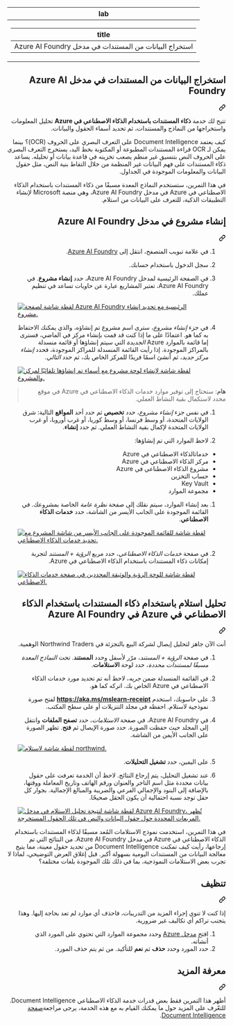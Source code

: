 <div class="Box-sc-g0xbh4-0 eoaCFS js-snippet-clipboard-copy-unpositioned undefined" data-hpc="true"><article class="markdown-body entry-content container-lg" itemprop="text"><markdown-accessiblity-table data-catalyst=""><table>
  <thead>
  <tr>
  <th>lab</th>
  </tr>
  </thead>
  <tbody>
  <tr>
  <td><div dir="rtl"><table>
  <thead>
  <tr>
  <th>title</th>
  </tr>
  </thead>
  <tbody>
  <tr>
  <td><div dir="rtl">استخراج البيانات من المستندات في مدخل Azure AI Foundry</div></td>
  </tr>
  </tbody>
</table>
</div></td>
  </tr>
  </tbody>
</table></markdown-accessiblity-table>

<div class="markdown-heading" dir="rtl"><h1 tabindex="-1" class="heading-element" dir="rtl">استخراج البيانات من المستندات في مدخل Azure AI Foundry</h1><a id="user-content-استخراج-البيانات-من-المستندات-في-مدخل-azure-ai-foundry" class="anchor" aria-label="Permalink: استخراج البيانات من المستندات في مدخل Azure AI Foundry" href="#استخراج-البيانات-من-المستندات-في-مدخل-azure-ai-foundry"><svg class="octicon octicon-link" viewBox="0 0 16 16" version="1.1" width="16" height="16" aria-hidden="true"><path d="m7.775 3.275 1.25-1.25a3.5 3.5 0 1 1 4.95 4.95l-2.5 2.5a3.5 3.5 0 0 1-4.95 0 .751.751 0 0 1 .018-1.042.751.751 0 0 1 1.042-.018 1.998 1.998 0 0 0 2.83 0l2.5-2.5a2.002 2.002 0 0 0-2.83-2.83l-1.25 1.25a.751.751 0 0 1-1.042-.018.751.751 0 0 1-.018-1.042Zm-4.69 9.64a1.998 1.998 0 0 0 2.83 0l1.25-1.25a.751.751 0 0 1 1.042.018.751.751 0 0 1 .018 1.042l-1.25 1.25a3.5 3.5 0 1 1-4.95-4.95l2.5-2.5a3.5 3.5 0 0 1 4.95 0 .751.751 0 0 1-.018 1.042.751.751 0 0 1-1.042.018 1.998 1.998 0 0 0-2.83 0l-2.5 2.5a1.998 1.998 0 0 0 0 2.83Z"></path></svg></a></div>
<p dir="rtl">تتيح لك خدمة <strong>ذكاء المستندات باستخدام الذكاء الاصطناعي في Azure</strong> تحليل المعلومات واستخراجها من النماذج والمستندات، ثم تحديد أسماء الحقول والبيانات.</p>
<p dir="rtl">كيف يعتمد Document Intelligence على التعرف البصري على الحروف (OCR)؟ بينما يمكن لـ OCR قراءة المستندات المطبوعة أو المكتوبة بخط اليد، يستخرج التعرف البصري على الحروف النص بتنسيق غير منظم يصعب تخزينه في قاعدة بيانات أو تحليله. يساعد ذكاء المستندات على فهم البيانات غير المنظمة من خلال التقاط بنية النص، مثل حقول البيانات والمعلومات الموجودة في الجداول.</p>
<p dir="rtl">في هذا التمرين، ستستخدم النماذج المعدة مسبقًا من ذكاء المستندات باستخدام الذكاء الاصطناعي في Azure في مدخل Azure AI Foundry، وهي منصة Microsoft لإنشاء التطبيقات الذكية، للتعرف على البيانات من استلام.</p>
<div class="markdown-heading" dir="rtl"><h2 tabindex="-1" class="heading-element" dir="rtl">إنشاء مشروع في مدخل Azure AI Foundry</h2><a id="user-content-إنشاء-مشروع-في-مدخل-azure-ai-foundry" class="anchor" aria-label="Permalink: إنشاء مشروع في مدخل Azure AI Foundry" href="#إنشاء-مشروع-في-مدخل-azure-ai-foundry"><svg class="octicon octicon-link" viewBox="0 0 16 16" version="1.1" width="16" height="16" aria-hidden="true"><path d="m7.775 3.275 1.25-1.25a3.5 3.5 0 1 1 4.95 4.95l-2.5 2.5a3.5 3.5 0 0 1-4.95 0 .751.751 0 0 1 .018-1.042.751.751 0 0 1 1.042-.018 1.998 1.998 0 0 0 2.83 0l2.5-2.5a2.002 2.002 0 0 0-2.83-2.83l-1.25 1.25a.751.751 0 0 1-1.042-.018.751.751 0 0 1-.018-1.042Zm-4.69 9.64a1.998 1.998 0 0 0 2.83 0l1.25-1.25a.751.751 0 0 1 1.042.018.751.751 0 0 1 .018 1.042l-1.25 1.25a3.5 3.5 0 1 1-4.95-4.95l2.5-2.5a3.5 3.5 0 0 1 4.95 0 .751.751 0 0 1-.018 1.042.751.751 0 0 1-1.042.018 1.998 1.998 0 0 0-2.83 0l-2.5 2.5a1.998 1.998 0 0 0 0 2.83Z"></path></svg></a></div>
<ol dir="rtl">
<li>
<p dir="rtl">في علامة تبويب المتصفح، انتقل إلى <a href="https://ai.azure.com?azure-portal=true" rel="nofollow">Azure AI Foundry</a>.</p>
</li>
<li>
<p dir="rtl">سجل الدخول باستخدام حسابك.</p>
</li>
<li>
<p dir="rtl">في الصفحة الرئيسية لمدخل Azure AI Foundry، حدد <strong>إنشاء مشروع</strong>. في Azure AI Foundry، تعتبر المشاريع عبارة عن حاويات تساعد في تنظيم عملك.</p>
</li>
<p dir="auto"><a target="_blank" rel="noopener noreferrer" href="https://github.com/MicrosoftLearning/mslearn-ai-fundamentals/blob/main/Instructions/Labs/media/azure-ai-foundry-home-page.png"><img src="https://github.com/MicrosoftLearning/mslearn-ai-fundamentals/blob/main/Instructions/Labs/media/azure-ai-foundry-home-page.png" alt="لقطة شاشة لصفحة Azure AI Foundry الرئيسية مع تحديد إنشاء مشروع." style="max-width: 100%;"></a></p>
</li>
<li>
<p dir="rtl">في جزء <em>إنشاء مشروع</em>، سترى اسم مشروع تم إنشاؤه، والذي يمكنك الاحتفاظ به كما هو. اعتمادًا على ما إذا كنت قد قمت بإنشاء مركز في الماضي، فسترى إما قائمة بالموارد Azure <em>الجديدة</em> التي سيتم إنشاؤها أو قائمة منسدلة بالمراكز الموجودة. إذا رأيت القائمة المنسدلة للمراكز الموجودة، فحدد <em>إنشاء مركز جديد</em>، ثم أنشئ اسمًا فريدًا للمركز الخاص بك، ثم حدد <em>التالي</em>.</p>
</li>
<p dir="auto"><a target="_blank" rel="noopener noreferrer" href="https://github.com/MicrosoftLearning/mslearn-ai-fundamentals/blob/main/Instructions/Labs/media/azure-ai-foundry-create-project.png"><img src="https://github.com/MicrosoftLearning/mslearn-ai-fundamentals/blob/main/Instructions/Labs/media/azure-ai-foundry-create-project.png" alt="لقطة شاشة لإنشاء لوحة مشروع مع أسماء تم إنشاؤها تلقائيًا لمركز والمشروع." style="max-width: 100%;"></a></p>
</li>
</ol>
<blockquote>
<p dir="rtl"><strong>هام</strong>: ستحتاج إلى توفير موارد خدمات الذكاء الاصطناعي في Azure في موقع محدد لاستكمال بقية النشاط العملي.</p>
</blockquote>
<ol dir="rtl">
<li>
<p dir="rtl">في نفس جزء <em>إنشاء مشروع</em>، حدد <strong>تخصيص</strong> ثم حدد أحد <strong>المواقع</strong> التالية: شرق الولايات المتحدة، أو وسط فرنسا، أو وسط كوريا، أو غرب أوروبا، أو غرب الولايات المتحدة لإكمال بقية النشاط العملي. ثم حدد <strong>إنشاء</strong>.</p>
</li>
<li>
<p dir="rtl">لاحظ الموارد التي تم إنشاؤها:</p>
</li>
</ol>
<ul dir="rtl">
<li>خدماتالذكاء الاصطناعي في Azure</li>
<li>مركز الذكاء الاصطناعي في Azure</li>
<li>مشروع الذكاء الاصطناعي في Azure</li>
<li>حساب التخزين</li>
<li>Key Vault</li>
<li>مجموعة الموارد</li>
</ul>
<ol dir="rtl">
<li>
<p dir="rtl">بعد إنشاء الموارد، سيتم نقلك إلى صفحة <em>نظرة عامة</em> الخاصة بمشروعك. في القائمة الموجودة على الجانب الأيسر من الشاشة، حدد <strong>خدمات الذكاء الاصطناعي</strong>.</p>
</li>
<p dir="auto"><a target="_blank" rel="noopener noreferrer" href="https://github.com/MicrosoftLearning/mslearn-ai-fundamentals/blob/main/Instructions/Labs/media/azure-ai-foundry-ai-services.png"><img src="https://github.com/MicrosoftLearning/mslearn-ai-fundamentals/blob/main/Instructions/Labs/media/azure-ai-foundry-ai-services.png" alt="لقطة شاشة للقائمة الموجودة على الجانب الأيسر من شاشة المشروع مع تحديد خدمات الذكاء الاصطناعي." style="max-width: 100%;"></a></p>
</li>
<li>
<p dir="rtl">في صفحة <em>خدمات الذكاء الاصطناعي</em>، حدد مربع <em>الرؤية + المستند</em> لتجربة إمكانات ذكاء المستندات باستخدام الذكاء الاصطناعي في Azure.</p>
</li>
<p dir="auto"><a target="_blank" rel="noopener noreferrer" href="https://github.com/MicrosoftLearning/mslearn-ai-fundamentals/blob/main/Instructions/Labs/media/vision-document-tile.png"><img src="https://github.com/MicrosoftLearning/mslearn-ai-fundamentals/blob/main/Instructions/Labs/media/vision-document-tile.png" alt="لقطة شاشة للوحة الرؤية والوثيقة المحددين في صفحة خدمات الذكاء الاصطناعي." style="max-width: 100%;"></a></p>
</li>
</ol>
<div class="markdown-heading" dir="rtl"><h2 tabindex="-1" class="heading-element" dir="rtl">تحليل استلام باستخدام ذكاء المستندات باستخدام الذكاء الاصطناعي في Azure في Azure AI Foundry</h2><a id="user-content-تحليل-استلام-باستخدام-ذكاء-المستندات-باستخدام-الذكاء-الاصطناعي-في-azure-في-azure-ai-foundry" class="anchor" aria-label="Permalink: تحليل استلام باستخدام ذكاء المستندات باستخدام الذكاء الاصطناعي في Azure في Azure AI Foundry" href="#تحليل-استلام-باستخدام-ذكاء-المستندات-باستخدام-الذكاء-الاصطناعي-في-azure-في-azure-ai-foundry"><svg class="octicon octicon-link" viewBox="0 0 16 16" version="1.1" width="16" height="16" aria-hidden="true"><path d="m7.775 3.275 1.25-1.25a3.5 3.5 0 1 1 4.95 4.95l-2.5 2.5a3.5 3.5 0 0 1-4.95 0 .751.751 0 0 1 .018-1.042.751.751 0 0 1 1.042-.018 1.998 1.998 0 0 0 2.83 0l2.5-2.5a2.002 2.002 0 0 0-2.83-2.83l-1.25 1.25a.751.751 0 0 1-1.042-.018.751.751 0 0 1-.018-1.042Zm-4.69 9.64a1.998 1.998 0 0 0 2.83 0l1.25-1.25a.751.751 0 0 1 1.042.018.751.751 0 0 1 .018 1.042l-1.25 1.25a3.5 3.5 0 1 1-4.95-4.95l2.5-2.5a3.5 3.5 0 0 1 4.95 0 .751.751 0 0 1-.018 1.042.751.751 0 0 1-1.042.018 1.998 1.998 0 0 0-2.83 0l-2.5 2.5a1.998 1.998 0 0 0 0 2.83Z"></path></svg></a></div>
<p dir="rtl">أنت الآن جاهز لتحليل إيصال لشركة البيع بالتجزئة في Northwind Traders الوهمية.</p>
<ol dir="rtl">
<li>
<p dir="rtl">في صفحة <em>الرؤية + المستند</em>، مرّر لأسفل وحدد <strong>المستند</strong>. تحت <em>النماذج المعدة مسبقًا لمستندات محددة</em>، حدد لوحة <strong>الاستلامات</strong>.</p>
</li>
<li>
<p dir="rtl">في القائمة المنسدلة ضمن <em>جربه</em>، لاحظ أنه تم تحديد مورد خدمات الذكاء الاصطناعي في Azure الخاص بك. اتركه كما هو.</p>
</li>
<li>
<p dir="rtl">على حاسوبك، استخدم <a href="https://aka.ms/mslearn-receipt" rel="nofollow"><strong>https://aka.ms/mslearn-receipt</strong></a> لفتح صورة نموذجية لاستلام. احفظه في مجلد التنزيلات أو على سطح المكتب.</p>
</li>
<li>
<p dir="rtl">في Azure AI Foundry، في صفحة <em>الاستلامات</em>، حدد <strong>تصفح الملفات</strong> وانتقل إلى المجلد حيث حفظت الصورة. حدد صورة الإيصال ثم <strong>فتح</strong>. تظهر الصورة على الجانب الأيمن من الشاشة.</p>
</li>
<p dir="auto"><a target="_blank" rel="noopener noreferrer" href="https://github.com/MicrosoftLearning/mslearn-ai-fundamentals/blob/main/Instructions/Labs/media/document-intelligence/receipt.jpg"><img src="https://github.com/MicrosoftLearning/mslearn-ai-fundamentals/blob/main/Instructions/Labs/media/document-intelligence/receipt.jpg" alt="لقطة شاشة لاستلام northwind." style="max-width: 100%;"></a></p>
</li>
<li>
<p dir="rtl">على اليمين، حدد <strong>تشغيل التحليلات</strong>.</p>
</li>
<li>
<p dir="rtl">عند تشغيل التحليل، يتم إرجاع النتائج. لاحظ أن الخدمة تعرفت على حقول بيانات محددة مثل اسم التاجر والعنوان ورقم الهاتف وتاريخ المعاملة ووقتها، بالإضافة إلى البنود والإجمالي الفرعي والضريبة والمبالغ الإجمالية. بجوار كل حقل توجد نسبة احتمالية أن يكون الحقل صحيحًا.</p>
</li>
<p dir="auto"><a target="_blank" rel="noopener noreferrer" href="https://github.com/MicrosoftLearning/mslearn-ai-fundamentals/blob/main/Instructions/Labs/media/receipt-lab-result.png"><img src="https://github.com/MicrosoftLearning/mslearn-ai-fundamentals/blob/main/Instructions/Labs/media/receipt-lab-result.png" alt="لقطة شاشة لنتيجة تحليل الاستلام في مدخل Azure AI Foundry، تُظهر المربعات المحددة حول حقول البيانات والنص في تلك الحقول المستخرجة." style="max-width: 100%;"></a></p>
</li>
</ol>
<p dir="rtl">في هذا التمرين، استخدمت نموذج الاستلامات المُعد مسبقًا لذكاء المستندات باستخدام الذكاء الاصطناعي في Azure في مدخل Azure AI Foundry. من النتائج التي تم إرجاعها، رأيت كيف تمكنت Document Intelligence من تحديد حقول معينة، مما يتيح معالجة البيانات من المستندات اليومية بسهولة أكبر. قبل إغلاق العرض التوضيحي، لماذا لا تجرب بعض الاستلامات النموذجية، بما في ذلك تلك الموجودة بلغات مختلفة؟</p>
<div class="markdown-heading" dir="rtl"><h2 tabindex="-1" class="heading-element" dir="rtl">تنظيف</h2><a id="user-content-تنظيف" class="anchor" aria-label="Permalink: تنظيف" href="#تنظيف"><svg class="octicon octicon-link" viewBox="0 0 16 16" version="1.1" width="16" height="16" aria-hidden="true"><path d="m7.775 3.275 1.25-1.25a3.5 3.5 0 1 1 4.95 4.95l-2.5 2.5a3.5 3.5 0 0 1-4.95 0 .751.751 0 0 1 .018-1.042.751.751 0 0 1 1.042-.018 1.998 1.998 0 0 0 2.83 0l2.5-2.5a2.002 2.002 0 0 0-2.83-2.83l-1.25 1.25a.751.751 0 0 1-1.042-.018.751.751 0 0 1-.018-1.042Zm-4.69 9.64a1.998 1.998 0 0 0 2.83 0l1.25-1.25a.751.751 0 0 1 1.042.018.751.751 0 0 1 .018 1.042l-1.25 1.25a3.5 3.5 0 1 1-4.95-4.95l2.5-2.5a3.5 3.5 0 0 1 4.95 0 .751.751 0 0 1-.018 1.042.751.751 0 0 1-1.042.018 1.998 1.998 0 0 0-2.83 0l-2.5 2.5a1.998 1.998 0 0 0 0 2.83Z"></path></svg></a></div>
<p dir="rtl">إذا كنت لا تنوي إجراء المزيد من التدريبات، فاحذف أي موارد لم تعد بحاجة إليها. وهذا يتجنب تراكم أي تكاليف غير ضرورية.</p>
<ol dir="rtl">
<li>افتح <a href="https://portal.azure.com" rel="nofollow">مدخل Azure</a> وحدد مجموعة الموارد التي تحتوي على المورد الذي أنشأته.</li>
<li>حدد المورد وحدد <strong>حذف</strong> ثم <strong>نعم</strong> للتأكيد. من ثم يتم حذف المورد.</li>
</ol>
<div class="markdown-heading" dir="rtl"><h2 tabindex="-1" class="heading-element" dir="rtl">معرفة المزيد</h2><a id="user-content-معرفة-المزيد" class="anchor" aria-label="Permalink: معرفة المزيد" href="#معرفة-المزيد"><svg class="octicon octicon-link" viewBox="0 0 16 16" version="1.1" width="16" height="16" aria-hidden="true"><path d="m7.775 3.275 1.25-1.25a3.5 3.5 0 1 1 4.95 4.95l-2.5 2.5a3.5 3.5 0 0 1-4.95 0 .751.751 0 0 1 .018-1.042.751.751 0 0 1 1.042-.018 1.998 1.998 0 0 0 2.83 0l2.5-2.5a2.002 2.002 0 0 0-2.83-2.83l-1.25 1.25a.751.751 0 0 1-1.042-.018.751.751 0 0 1-.018-1.042Zm-4.69 9.64a1.998 1.998 0 0 0 2.83 0l1.25-1.25a.751.751 0 0 1 1.042.018.751.751 0 0 1 .018 1.042l-1.25 1.25a3.5 3.5 0 1 1-4.95-4.95l2.5-2.5a3.5 3.5 0 0 1 4.95 0 .751.751 0 0 1-.018 1.042.751.751 0 0 1-1.042.018 1.998 1.998 0 0 0-2.83 0l-2.5 2.5a1.998 1.998 0 0 0 0 2.83Z"></path></svg></a></div>
<p dir="rtl">أظهر هذا التمرين فقط بعض قدرات خدمة الذكاء الاصطناعي Document Intelligence. للتعّرف على المزيد حول ما يمكنك القيام به مع هذه الخدمة، يرجى مراجعة<a href="https://learn.microsoft.com/azure/ai-services/document-intelligence/overview?view=doc-intel-3.1.0" rel="nofollow">صفحة Document Intelligence</a>.</p>
</article></div>
